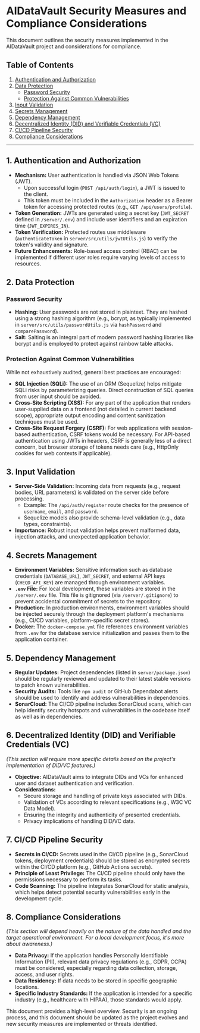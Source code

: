 # AIDataVault Security Measures and Compliance Considerations

This document outlines the security measures implemented in the AIDataVault project and considerations for compliance.

## Table of Contents
1. [Authentication and Authorization](#1-authentication-and-authorization)
2. [Data Protection](#2-data-protection)
    - [Password Security](#password-security)
    - [Protection Against Common Vulnerabilities](#protection-against-common-vulnerabilities)
3. [Input Validation](#3-input-validation)
4. [Secrets Management](#4-secrets-management)
5. [Dependency Management](#5-dependency-management)
6. [Decentralized Identity (DID) and Verifiable Credentials (VC)](#6-decentralized-identity-did-and-verifiable-credentials-vc)
7. [CI/CD Pipeline Security](#7-cicd-pipeline-security)
8. [Compliance Considerations](#8-compliance-considerations)

---

## 1. Authentication and Authorization

-   **Mechanism:** User authentication is handled via JSON Web Tokens (JWT).
    -   Upon successful login (`POST /api/auth/login`), a JWT is issued to the client.
    -   This token must be included in the `Authorization` header as a Bearer token for accessing protected routes (e.g., `GET /api/users/profile`).
-   **Token Generation:** JWTs are generated using a secret key (`JWT_SECRET` defined in `/server/.env`) and include user identifiers and an expiration time (`JWT_EXPIRES_IN`).
-   **Token Verification:** Protected routes use middleware (`authenticateToken` in `server/src/utils/jwtUtils.js`) to verify the token's validity and signature.
-   **Future Enhancements:** Role-based access control (RBAC) can be implemented if different user roles require varying levels of access to resources.

## 2. Data Protection

### Password Security

-   **Hashing:** User passwords are not stored in plaintext. They are hashed using a strong hashing algorithm (e.g., bcrypt, as typically implemented in `server/src/utils/passwordUtils.js` via `hashPassword` and `comparePassword`).
-   **Salt:** Salting is an integral part of modern password hashing libraries like bcrypt and is employed to protect against rainbow table attacks.

### Protection Against Common Vulnerabilities

While not exhaustively audited, general best practices are encouraged:

-   **SQL Injection (SQLi):** The use of an ORM (Sequelize) helps mitigate SQLi risks by parameterizing queries. Direct construction of SQL queries from user input should be avoided.
-   **Cross-Site Scripting (XSS):** For any part of the application that renders user-supplied data on a frontend (not detailed in current backend scope), appropriate output encoding and content sanitization techniques must be used.
-   **Cross-Site Request Forgery (CSRF):** For web applications with session-based authentication, CSRF tokens would be necessary. For API-based authentication using JWTs in headers, CSRF is generally less of a direct concern, but browser storage of tokens needs care (e.g., HttpOnly cookies for web contexts if applicable).

## 3. Input Validation

-   **Server-Side Validation:** Incoming data from requests (e.g., request bodies, URL parameters) is validated on the server side before processing.
    -   Example: The `/api/auth/register` route checks for the presence of `username`, `email`, and `password`.
    -   Sequelize models also provide schema-level validation (e.g., data types, constraints).
-   **Importance:** Robust input validation helps prevent malformed data, injection attacks, and unexpected application behavior.

## 4. Secrets Management

-   **Environment Variables:** Sensitive information such as database credentials (`DATABASE_URL`), `JWT_SECRET`, and external API keys (`CHEQD_API_KEY`) are managed through environment variables.
-   **`.env` File:** For local development, these variables are stored in the `/server/.env` file. This file is gitignored (via `/server/.gitignore`) to prevent accidental commitment of secrets to the repository.
-   **Production:** In production environments, environment variables should be injected securely through the deployment platform's mechanisms (e.g., CI/CD variables, platform-specific secret stores).
-   **Docker:** The `docker-compose.yml` file references environment variables from `.env` for the database service initialization and passes them to the application container.

## 5. Dependency Management

-   **Regular Updates:** Project dependencies (listed in `server/package.json`) should be regularly reviewed and updated to their latest stable versions to patch known vulnerabilities.
-   **Security Audits:** Tools like `npm audit` or GitHub Dependabot alerts should be used to identify and address vulnerabilities in dependencies.
-   **SonarCloud:** The CI/CD pipeline includes SonarCloud scans, which can help identify security hotspots and vulnerabilities in the codebase itself as well as in dependencies.

## 6. Decentralized Identity (DID) and Verifiable Credentials (VC)

*(This section will require more specific details based on the project's implementation of DID/VC features.)*

-   **Objective:** AIDataVault aims to integrate DIDs and VCs for enhanced user and dataset authentication and verification.
-   **Considerations:**
    -   Secure storage and handling of private keys associated with DIDs.
    -   Validation of VCs according to relevant specifications (e.g., W3C VC Data Model).
    -   Ensuring the integrity and authenticity of presented credentials.
    -   Privacy implications of handling DID/VC data.

## 7. CI/CD Pipeline Security

-   **Secrets in CI/CD:** Secrets used in the CI/CD pipeline (e.g., SonarCloud tokens, deployment credentials) should be stored as encrypted secrets within the CI/CD platform (e.g., GitHub Actions secrets).
-   **Principle of Least Privilege:** The CI/CD pipeline should only have the permissions necessary to perform its tasks.
-   **Code Scanning:** The pipeline integrates SonarCloud for static analysis, which helps detect potential security vulnerabilities early in the development cycle.

## 8. Compliance Considerations

*(This section will depend heavily on the nature of the data handled and the target operational environment. For a local development focus, it's more about awareness.)*

-   **Data Privacy:** If the application handles Personally Identifiable Information (PII), relevant data privacy regulations (e.g., GDPR, CCPA) must be considered, especially regarding data collection, storage, access, and user rights.
-   **Data Residency:** If data needs to be stored in specific geographic locations.
-   **Specific Industry Standards:** If the application is intended for a specific industry (e.g., healthcare with HIPAA), those standards would apply.

This document provides a high-level overview. Security is an ongoing process, and this document should be updated as the project evolves and new security measures are implemented or threats identified.
